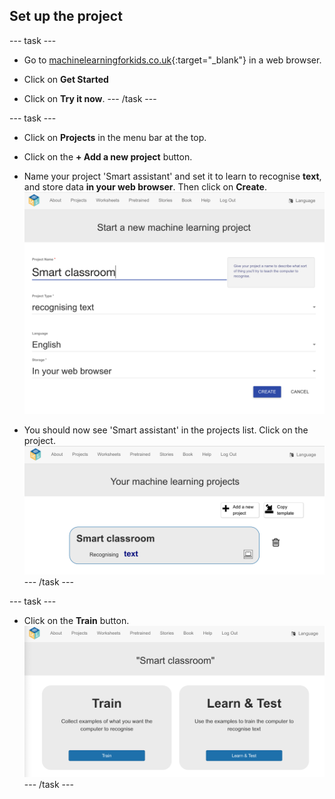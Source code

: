 ## Set up the project

--- task ---
+ Go to [machinelearningforkids.co.uk](https://machinelearningforkids.co.uk/){:target="_blank"} in a web browser. 

+ Click on **Get Started**

+ Click on **Try it now**.
--- /task ---

--- task ---
+ Click on **Projects** in the menu bar at the top.

+ Click on the **+ Add a new project** button.

+ Name your project 'Smart assistant' and set it to learn to recognise **text**, and store data **in your web browser**.  Then click on **Create**.
![Creating a project](images/create-project-annotated.png)

+ You should now see 'Smart assistant' in the projects list. Click on the project.
![Project list with smart assistant listed](images/projects-list-annotated.png)
--- /task ---

--- task ---
+ Click on the **Train** button.
![Project main menu](images/project-train-annotated.png)
--- /task ---